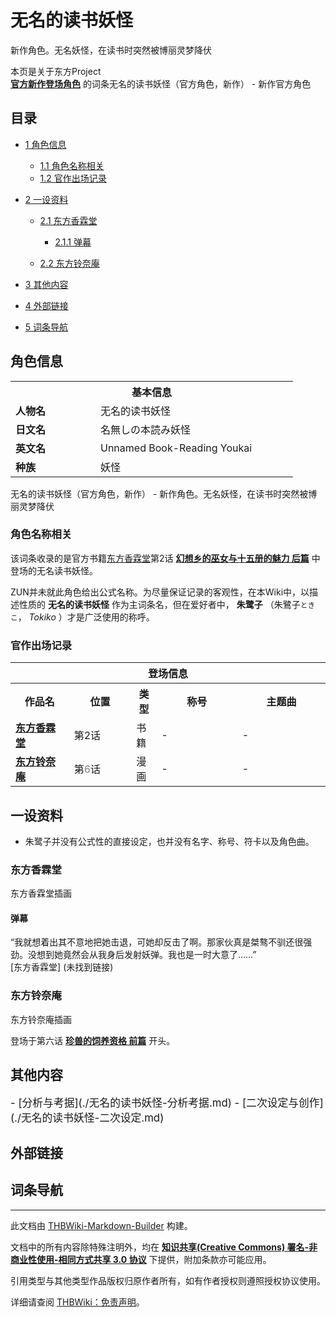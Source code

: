 # 无名的读书妖怪

<!-- source html: G:\repos\THBWiki-Markdown-Builder\THBWikiMarkdown\Temp\main\1\11\ns0%3A%E6%97%A0%E5%90%8D%E7%9A%84%E8%AF%BB%E4%B9%A6%E5%A6%96%E6%80%AA.html -->

新作角色。无名妖怪，在读书时突然被博丽灵梦降伏

本页是关于东方Project  
 **[官方新作登场角色](./官方角色列表.md)** 的词条无名的读书妖怪（官方角色，新作） - 新作官方角色
## 目录

- [1 角色信息](#角色信息)

  - [1.1 角色名称相关](#角色名称相关)
  - [1.2 官作出场记录](#官作出场记录)



- [2 一设资料](#一设资料)

  - [2.1 东方香霖堂](#东方香霖堂)

    - [2.1.1 弹幕](#弹幕)



  - [2.2 东方铃奈庵](#东方铃奈庵)



- [3 其他内容](#其他内容)
- [4 外部链接](#外部链接)
- [5 词条导航](#词条导航)





## 角色信息

<table>
<tbody><tr>
<th colspan="2">基本信息</th>
</tr>
<tr>
<td style="width:120px"><b>人物名</b></td><td style="min-width:300px">无名的读书妖怪</td>
</tr><tr><td><b>日文名</b></td><td>名無しの本読み妖怪</td></tr><tr><td><b>英文名</b></td><td>Unnamed Book-Reading Youkai</td></tr><tr><td><b>种族</b></td><td>妖怪</td></tr></tbody></table>

无名的读书妖怪（官方角色，新作） - 新作角色。无名妖怪，在读书时突然被博丽灵梦降伏

### 角色名称相关
  
该词条收录的是官方书籍[东方香霖堂](./东方香霖堂.md)第2话 **[幻想乡的巫女与十五册的魅力 后篇](./东方香霖堂-第2话.md)** 中登场的无名读书妖怪。  

ZUN并未就此角色给出公式名称。为尽量保证记录的客观性，在本Wiki中，以描述性质的 **无名的读书妖怪** 作为主词条名，但在爱好者中， **朱鹭子** （朱鷺子<small>ときこ</small>， *Tokiko* ）才是广泛使用的称呼。
  


### 官作出场记录

<table>
<tbody><tr>
<th colspan="5">登场信息</th>
</tr><tr><th><b>作品名</b></th><th><b>位置</b></th><th><b>类型</b></th><th><b>称号</b></th><th><b>主题曲</b></th></tr><tr><td rowspan="1" style="width:120px"><b><a href="./东方香霖堂.md" title="东方香霖堂">东方香霖堂</a></b></td><td style="width:130px">第2话</td><td class="bg-color-success-30" style="width:30px;">书籍</td><td style="width:180px">-</td><td style="width:200px">-</td></tr>
<tr><td rowspan="1" style="width:120px"><b><a href="./东方铃奈庵.md" title="东方铃奈庵">东方铃奈庵</a></b></td><td style="width:130px">第<font color="#808080">6</font>话</td><td class="bg-color-success-30" style="width:30px;">漫画</td><td style="width:180px">-</td><td style="width:200px">-</td></tr></tbody></table>



## 一设资料
- 朱鹭子并没有公式性的直接设定，也并没有名字、称号、符卡以及角色曲。


### 东方香霖堂



[](./文件-朱鹭子（香霖堂1）.png.md)


[](./文件-朱鹭子（香霖堂2）.png.md)

东方香霖堂插画




#### 弹幕
“我就想着出其不意地把她击退，可她却反击了啊。那家伙真是桀骜不驯还很强劲。没想到她竟然会从我身后发射妖弹。我也是一时大意了……”  
&#91;东方香霖堂&#93; (未找到链接)
  


### 东方铃奈庵
[](./文件-朱鹭子（铃奈庵）.png.md)  [](./文件-朱鹭子（铃奈庵）.png.md)东方铃奈庵插画
  
登场于第六话 **[珍兽的饲养资格 前篇](./东方铃奈庵-第六话.md)** 开头。
  



## 其他内容
  
<big>
</big>  
<big>- [分析与考据](./无名的读书妖怪-分析考据.md)
- [二次设定与创作](./无名的读书妖怪-二次设定.md)
</big><big></big>  
<big></big>
  


## 外部链接

## 词条导航
  
  

  
  

  





---

此文档由 [THBWiki-Markdown-Builder](https://github.com/Delsin-Yu/THBWiki-Markdown-Builder) 构建。

文档中的所有内容除特殊注明外，均在 [**知识共享(Creative Commons) 署名-非商业性使用-相同方式共享 3.0 协议**](https://creativecommons.org/licenses/by-sa/3.0/deed.zh-hans) 下提供，附加条款亦可能应用。

引用类型与其他类型作品版权归原作者所有，如有作者授权则遵照授权协议使用。

详细请查阅 [THBWiki：免责声明](https://thbwiki.cc/THBWiki:%E5%85%8D%E8%B4%A3%E5%A3%B0%E6%98%8E)。

